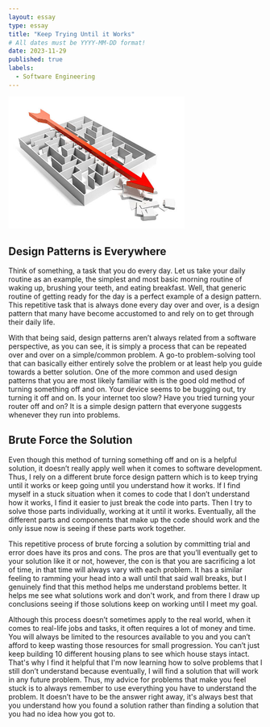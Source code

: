 ```yaml
---
layout: essay
type: essay
title: "Keep Trying Until it Works"
# All dates must be YYYY-MM-DD format!
date: 2023-11-29
published: true
labels:
  - Software Engineering
---
```

    
<img width="350px" class="rounded float-start pe-4" src="../img/design-patterns/brute-force.jpg">

## Design Patterns is Everywhere

Think of something, a task that you do every day. Let us take your daily routine as an example, the simplest and most basic morning routine of waking up, brushing your teeth, and eating breakfast. Well, that generic routine of getting ready for the day is a perfect example of a design pattern. This repetitive task that is always done every day over and over, is a design pattern that many have become accustomed to and rely on to get through their daily life.

With that being said, design patterns aren’t always related from a software perspective, as you can see, it is simply a process that can be repeated over and over on a simple/common problem. A go-to problem-solving tool that can basically either entirely solve the problem or at least help you guide towards a better solution. One of the more common and used design patterns that you are most likely familiar with is the good old method of turning something off and on. Your device seems to be bugging out, try turning it off and on. Is your internet too slow? Have you tried turning your router off and on? It is a simple design pattern that everyone suggests whenever they run into problems.

## Brute Force the Solution

Even though this method of turning something off and on is a helpful solution, it doesn’t really apply well when it comes to software development. Thus, I rely on a different brute force design pattern which is to keep trying until it works or keep going until you understand how it works. If I find myself in a stuck situation when it comes to code that I don’t understand how it works, I find it easier to just break the code into parts. Then I try to solve those parts individually, working at it until it works. Eventually, all the different parts and components that make up the code should work and the only issue now is seeing if these parts work together.

This repetitive process of brute forcing a solution by committing trial and error does have its pros and cons. The pros are that you’ll eventually get to your solution like it or not, however, the con is that you are sacrificing a lot of time, in that time will always vary with each problem. It has a similar feeling to ramming your head into a wall until that said wall breaks, but I genuinely find that this method helps me understand problems better. It helps me see what solutions work and don't work, and from there I draw up conclusions seeing if those solutions keep on working until I meet my goal.

Although this process doesn’t sometimes apply to the real world, when it comes to real-life jobs and tasks, it often requires a lot of money and time. You will always be limited to the resources available to you and you can’t afford to keep wasting those resources for small progression. You can’t just keep building 10 different housing plans to see which house stays intact. That's why I find it helpful that I'm now learning how to solve problems that I still don’t understand because eventually, I will find a solution that will work in any future problem. Thus, my advice for problems that make you feel stuck is to always remember to use everything you have to understand the problem. It doesn’t have to be the answer right away, it's always best that you understand how you found a solution rather than finding a solution that you had no idea how you got to.

